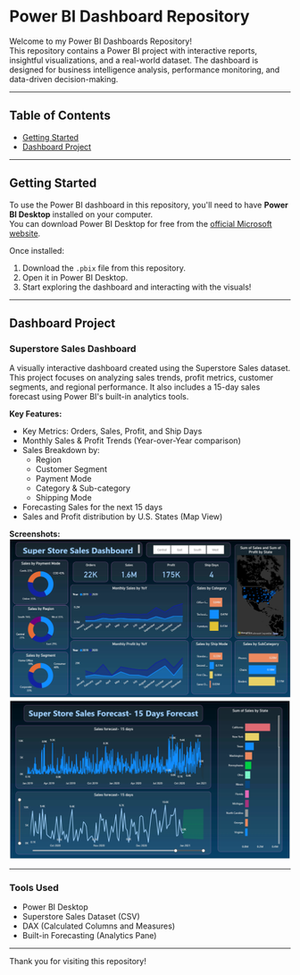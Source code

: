 # Power BI Dashboard Repository

Welcome to my Power BI Dashboards Repository!  
This repository contains a Power BI project with interactive reports, insightful visualizations, and a real-world dataset. The dashboard is designed for business intelligence analysis, performance monitoring, and data-driven decision-making.

---

## Table of Contents

- [Getting Started](#getting-started)
- [Dashboard Project](#dashboard-project)

---

##  Getting Started

To use the Power BI dashboard in this repository, you'll need to have **Power BI Desktop** installed on your computer.  
You can download Power BI Desktop for free from the [official Microsoft website](https://powerbi.microsoft.com/desktop).

Once installed:

1. Download the `.pbix` file from this repository.
2. Open it in Power BI Desktop.
3. Start exploring the dashboard and interacting with the visuals!

---

##  Dashboard Project

###  Superstore Sales Dashboard

A visually interactive dashboard created using the Superstore Sales dataset. This project focuses on analyzing sales trends, profit metrics, customer segments, and regional performance. It also includes a 15-day sales forecast using Power BI's built-in analytics tools.

**Key Features:**
- Key Metrics: Orders, Sales, Profit, and Ship Days
- Monthly Sales & Profit Trends (Year-over-Year comparison)
- Sales Breakdown by:
  - Region
  - Customer Segment
  - Payment Mode
  - Category & Sub-category
  - Shipping Mode
- Forecasting Sales for the next 15 days
- Sales and Profit distribution by U.S. States (Map View)

**Screenshots:**
![Dashboard Overview](dashboard_overview.png)  
![Sales Forecast](sales_forecast.png)


---

###  Tools Used

- Power BI Desktop
- Superstore Sales Dataset (CSV)
- DAX (Calculated Columns and Measures)
- Built-in Forecasting (Analytics Pane)

---

Thank you for visiting this repository!  
